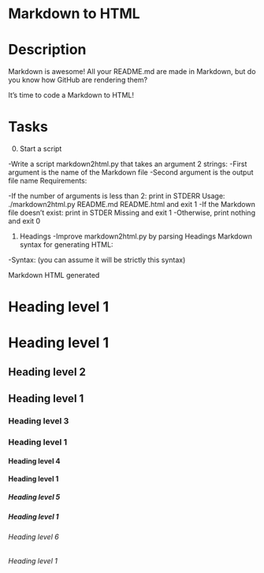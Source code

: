 Markdown to HTML
================

Description
===========
Markdown is awesome! All your README.md are made in Markdown, but do you know how GitHub are rendering them?

It’s time to code a Markdown to HTML!

Tasks
=====
0. Start a script

-Write a script markdown2html.py that takes an argument 2 strings:
-First argument is the name of the Markdown file
-Second argument is the output file name
Requirements:

-If the number of arguments is less than 2: print in STDERR Usage: ./markdown2html.py README.md README.html and exit 1
-If the Markdown file doesn’t exist: print in STDER Missing <filename> and exit 1
-Otherwise, print nothing and exit 0

1. Headings
-Improve markdown2html.py by parsing Headings Markdown syntax for generating HTML:

-Syntax: (you can assume it will be strictly this syntax)

Markdown	HTML generated
# Heading level 1	<h1>Heading level 1</h1>
## Heading level 2	<h2>Heading level 1</h2>
### Heading level 3	<h3>Heading level 1</h3>
#### Heading level 4	<h4>Heading level 1</h4>
##### Heading level 5	<h5>Heading level 1</h5>
###### Heading level 6	<h6>Heading level 1</h6>
